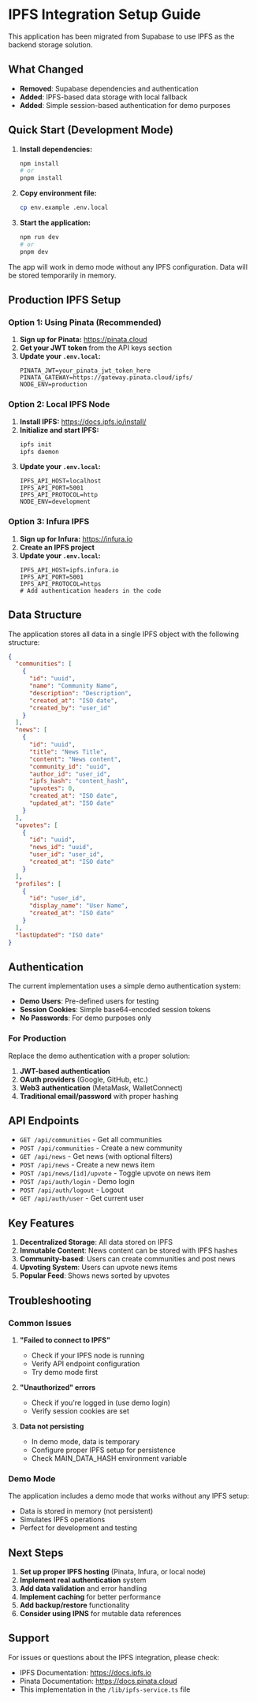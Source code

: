 # IPFS Integration Setup Guide

This application has been migrated from Supabase to use IPFS as the backend storage solution.

## What Changed

- **Removed**: Supabase dependencies and authentication
- **Added**: IPFS-based data storage with local fallback
- **Added**: Simple session-based authentication for demo purposes

## Quick Start (Development Mode)

1. **Install dependencies:**
   ```bash
   npm install
   # or
   pnpm install
   ```

2. **Copy environment file:**
   ```bash
   cp env.example .env.local
   ```

3. **Start the application:**
   ```bash
   npm run dev
   # or
   pnpm dev
   ```

The app will work in demo mode without any IPFS configuration. Data will be stored temporarily in memory.

## Production IPFS Setup

### Option 1: Using Pinata (Recommended)

1. **Sign up for Pinata:** https://pinata.cloud
2. **Get your JWT token** from the API keys section
3. **Update your `.env.local`:**
   ```
   PINATA_JWT=your_pinata_jwt_token_here
   PINATA_GATEWAY=https://gateway.pinata.cloud/ipfs/
   NODE_ENV=production
   ```

### Option 2: Local IPFS Node

1. **Install IPFS:** https://docs.ipfs.io/install/
2. **Initialize and start IPFS:**
   ```bash
   ipfs init
   ipfs daemon
   ```
3. **Update your `.env.local`:**
   ```
   IPFS_API_HOST=localhost
   IPFS_API_PORT=5001
   IPFS_API_PROTOCOL=http
   NODE_ENV=development
   ```

### Option 3: Infura IPFS

1. **Sign up for Infura:** https://infura.io
2. **Create an IPFS project**
3. **Update your `.env.local`:**
   ```
   IPFS_API_HOST=ipfs.infura.io
   IPFS_API_PORT=5001
   IPFS_API_PROTOCOL=https
   # Add authentication headers in the code
   ```

## Data Structure

The application stores all data in a single IPFS object with the following structure:

```json
{
  "communities": [
    {
      "id": "uuid",
      "name": "Community Name",
      "description": "Description",
      "created_at": "ISO date",
      "created_by": "user_id"
    }
  ],
  "news": [
    {
      "id": "uuid",
      "title": "News Title",
      "content": "News content",
      "community_id": "uuid",
      "author_id": "user_id",
      "ipfs_hash": "content_hash",
      "upvotes": 0,
      "created_at": "ISO date",
      "updated_at": "ISO date"
    }
  ],
  "upvotes": [
    {
      "id": "uuid",
      "news_id": "uuid",
      "user_id": "user_id",
      "created_at": "ISO date"
    }
  ],
  "profiles": [
    {
      "id": "user_id",
      "display_name": "User Name",
      "created_at": "ISO date"
    }
  ],
  "lastUpdated": "ISO date"
}
```

## Authentication

The current implementation uses a simple demo authentication system:

- **Demo Users**: Pre-defined users for testing
- **Session Cookies**: Simple base64-encoded session tokens
- **No Passwords**: For demo purposes only

### For Production

Replace the demo authentication with a proper solution:

1. **JWT-based authentication**
2. **OAuth providers** (Google, GitHub, etc.)
3. **Web3 authentication** (MetaMask, WalletConnect)
4. **Traditional email/password** with proper hashing

## API Endpoints

- `GET /api/communities` - Get all communities
- `POST /api/communities` - Create a new community
- `GET /api/news` - Get news (with optional filters)
- `POST /api/news` - Create a new news item
- `POST /api/news/[id]/upvote` - Toggle upvote on news item
- `POST /api/auth/login` - Demo login
- `POST /api/auth/logout` - Logout
- `GET /api/auth/user` - Get current user

## Key Features

1. **Decentralized Storage**: All data stored on IPFS
2. **Immutable Content**: News content can be stored with IPFS hashes
3. **Community-based**: Users can create communities and post news
4. **Upvoting System**: Users can upvote news items
5. **Popular Feed**: Shows news sorted by upvotes

## Troubleshooting

### Common Issues

1. **"Failed to connect to IPFS"**
   - Check if your IPFS node is running
   - Verify API endpoint configuration
   - Try demo mode first

2. **"Unauthorized" errors**
   - Check if you're logged in (use demo login)
   - Verify session cookies are set

3. **Data not persisting**
   - In demo mode, data is temporary
   - Configure proper IPFS setup for persistence
   - Check MAIN_DATA_HASH environment variable

### Demo Mode

The application includes a demo mode that works without any IPFS setup:
- Data is stored in memory (not persistent)
- Simulates IPFS operations
- Perfect for development and testing

## Next Steps

1. **Set up proper IPFS hosting** (Pinata, Infura, or local node)
2. **Implement real authentication** system
3. **Add data validation** and error handling
4. **Implement caching** for better performance
5. **Add backup/restore** functionality
6. **Consider using IPNS** for mutable data references

## Support

For issues or questions about the IPFS integration, please check:
- IPFS Documentation: https://docs.ipfs.io
- Pinata Documentation: https://docs.pinata.cloud
- This implementation in the `/lib/ipfs-service.ts` file
